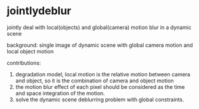# jointlydeblur
jointly deal with local(objects) and global(camera) motion blur in a dynamic scene

background:
single image of dynamic scene with global camera motion and local object motion

contributions:
1.  degradation model, local motion is the relative motion between camera and object, so it is the combination of camera and object motion
2.  the motion blur effect of each pixel should be considered as the time and space integration of the motion.
3. solve the dynamic scene deblurring problem with global constraints.

